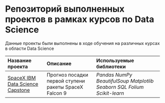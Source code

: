 # Репозиторий выполненных проектов в рамках курсов по Data Science


Данные проекты были выполнены в ходе обучения на различных курсах в области Data Science

| Название проекта | Описание | Используемые библиотеки | 
| :---------------------- | :---------------------- | :---------------------- |
| [SpaceX IBM Data Science Capstone](SpaceX_IBM_Data_Science_Capstone) | Прогноз посадки первой ступени ракеты SpaceX Falcon 9| *Pandas* *NumPy* *BeautifulSoup* *Matplotlib* *Seaborn* *SQL* *Folium* *Scikit-learn*|
